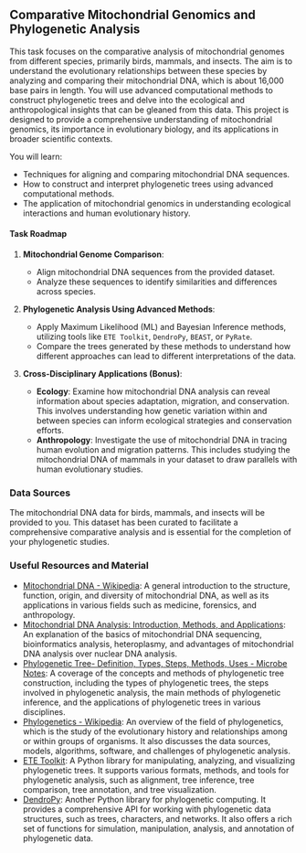 ## Comparative Mitochondrial Genomics and Phylogenetic Analysis

This task focuses on the comparative analysis of mitochondrial genomes from different species, primarily birds, mammals, and insects. The aim is to understand the evolutionary relationships between these species by analyzing and comparing their mitochondrial DNA, which is about 16,000 base pairs in length. You will use advanced computational methods to construct phylogenetic trees and delve into the ecological and anthropological insights that can be gleaned from this data. This project is designed to provide a comprehensive understanding of mitochondrial genomics, its importance in evolutionary biology, and its applications in broader scientific contexts.

You will learn:

- Techniques for aligning and comparing mitochondrial DNA sequences.
- How to construct and interpret phylogenetic trees using advanced computational methods.
- The application of mitochondrial genomics in understanding ecological interactions and human evolutionary history.

#### Task Roadmap

1. **Mitochondrial Genome Comparison**:
   - Align mitochondrial DNA sequences from the provided dataset.
   - Analyze these sequences to identify similarities and differences across species.

2. **Phylogenetic Analysis Using Advanced Methods**:
   - Apply Maximum Likelihood (ML) and Bayesian Inference methods, utilizing tools like `ETE Toolkit`, `DendroPy`, `BEAST`, or `PyRate`.
   - Compare the trees generated by these methods to understand how different approaches can lead to different interpretations of the data.

3. **Cross-Disciplinary Applications (Bonus)**:
   - **Ecology**: Examine how mitochondrial DNA analysis can reveal information about species adaptation, migration, and conservation. This involves understanding how genetic variation within and between species can inform ecological strategies and conservation efforts.
   - **Anthropology**: Investigate the use of mitochondrial DNA in tracing human evolution and migration patterns. This includes studying the mitochondrial DNA of mammals in your dataset to draw parallels with human evolutionary studies.

### Data Sources

The mitochondrial DNA data for birds, mammals, and insects will be provided to you. This dataset has been curated to facilitate a comprehensive comparative analysis and is essential for the completion of your phylogenetic studies.

### Useful Resources and Material

- [Mitochondrial DNA - Wikipedia](https://en.wikipedia.org/wiki/Mitochondrial_DNA): A general introduction to the structure, function, origin, and diversity of mitochondrial DNA, as well as its applications in various fields such as medicine, forensics, and anthropology.
- [Mitochondrial DNA Analysis: Introduction, Methods, and Applications](https://bioinfo.cd-genomics.com/mitochondrial-dna-analysis-introduction-methods-and-applications.html): An explanation of the basics of mitochondrial DNA sequencing, bioinformatics analysis, heteroplasmy, and advantages of mitochondrial DNA analysis over nuclear DNA analysis.
- [Phylogenetic Tree- Definition, Types, Steps, Methods, Uses - Microbe Notes](https://microbenotes.com/phylogenetic-tree/): A coverage of the concepts and methods of phylogenetic tree construction, including the types of phylogenetic trees, the steps involved in phylogenetic analysis, the main methods of phylogenetic inference, and the applications of phylogenetic trees in various disciplines.
- [Phylogenetics - Wikipedia](https://en.wikipedia.org/wiki/Phylogenetics): An overview of the field of phylogenetics, which is the study of the evolutionary history and relationships among or within groups of organisms. It also discusses the data sources, models, algorithms, software, and challenges of phylogenetic analysis.
- [ETE Toolkit](http://etetoolkit.org/): A Python library for manipulating, analyzing, and visualizing phylogenetic trees. It supports various formats, methods, and tools for phylogenetic analysis, such as alignment, tree inference, tree comparison, tree annotation, and tree visualization.
- [DendroPy](https://dendropy.org/): Another Python library for phylogenetic computing. It provides a comprehensive API for working with phylogenetic data structures, such as trees, characters, and networks. It also offers a rich set of functions for simulation, manipulation, analysis, and annotation of phylogenetic data.
